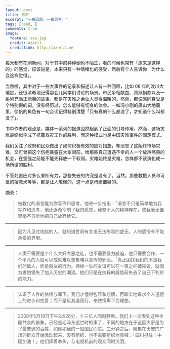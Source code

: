 ---
layout: post
title: 常识
excerpt: "一番回顾，一番思考。"
tags: [read, ]
comments: true
image:
  feature: sea.jpg
  credit: Azeril
  creditlink: http://azeril.me
---每天都有在刷新闻，对于其中的种种倒也不陌生，看的时候也常有「原来是这样的」的感觉，应该说是，本来只有一种情绪化的感受，然后有个人告诉你「为什么会这样觉得」。

当然啦，其中对于一些大事件的记录和描述让人有一种回顾，比如 08 年的汶川大地震，还很清晰地记得那会儿同学们讨论的场景。市民争相献血、踊跃捐款以及一系列充满正能量的故事，都是在灾难之余让人觉得温暖的。然而，都说感同身受是个特别假的词，没有经历过，怎么能够有切身的体会。一如冯小刚的唐山大地震里，徐帆的角色有一句台词记得特别清楚「只有真的什么都没了，才知道什么叫都没了」。

书中作者的观点是，媒体一系列的报道固然起到了正面的引导作用，然而，这场灾难最终似乎成了抗震救灾工作的胜利，而这种模式也是中国灾难事件的固定模式。

我们关注了政府和民众做出了如何积极有效的应对措施，却淡忘了这始终市场灾难，又可曾把这个伤疤暴露在大家眼前，给那些真正遭遇不幸的人一个放声痛哭的机会，在坚强之前能不能先释放一下软弱。灾难始终是灾难，怎样都不该演化成一场所谓的胜利。

不管处置应对多么果断有力，那些失去的终究是没有了。当然，那些救援人员和可爱的搜救犬等等，都是让人敬佩的，这一点是毋庸置疑的。摘录：

> 被教化的语言能为你写作和思考，他进一步指出：「语言不只是简单地为我写作和思考，他还逐渐宰制了我的感觉，我整个人的精神存在，使我毫无置疑毫不自觉地把自己放弃给它。***
> 因为凡见过地狱的人，就知道世间有言语无法形容的虚无，人的感情有不能承受的界限。*** 
> 人类不需要是个什么大奸大恶之徒，也不需要暴力威迫，他只需要合作，一个平凡的人就可以成就难以想象难以言传的邪恶。「真正困扰我们的不是我们的敌人，而是朋友的行为。持续一生的友谊可以在一夜之间被摧毁，就因为害怕错失了加入历史的潮流。他们只是在纳粹的威势前失去了自己下判断的能力。***

> 认识了人性的怯懦与卑下，我们才懂得包容和悲愤，再踏实地谋求个人道德上的进步和完善；而不是反其道而行，奉怯懦卑下为理想。***
> 2008年5月19日下午2点28分，十三亿人同时静默。我们上一次看到这种全国共哀的景象，已经是毛泽东逝世时的事了，不同的地方在于这回大家是为了最普通的百姓，如你如我的一般国民而哀。三分钟之后，聚集在天安门广场的群众开始激动起来，没有组织，也不需要组织地高喊：「四川挺住！中国加油！」他们挥着拳头，与电视机前的观众同时流泪。